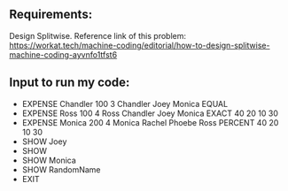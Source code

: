 ## Requirements:

Design Splitwise. Reference link of this problem: https://workat.tech/machine-coding/editorial/how-to-design-splitwise-machine-coding-ayvnfo1tfst6

## Input to run my code:

- EXPENSE Chandler 100 3 Chandler Joey Monica EQUAL
- EXPENSE Ross 100 4 Ross Chandler Joey Monica EXACT 40 20 10 30
- EXPENSE Monica 200 4 Monica Rachel Phoebe Ross PERCENT 40 20 10 30
- SHOW Joey
- SHOW
- SHOW Monica
- SHOW RandomName
- EXIT

